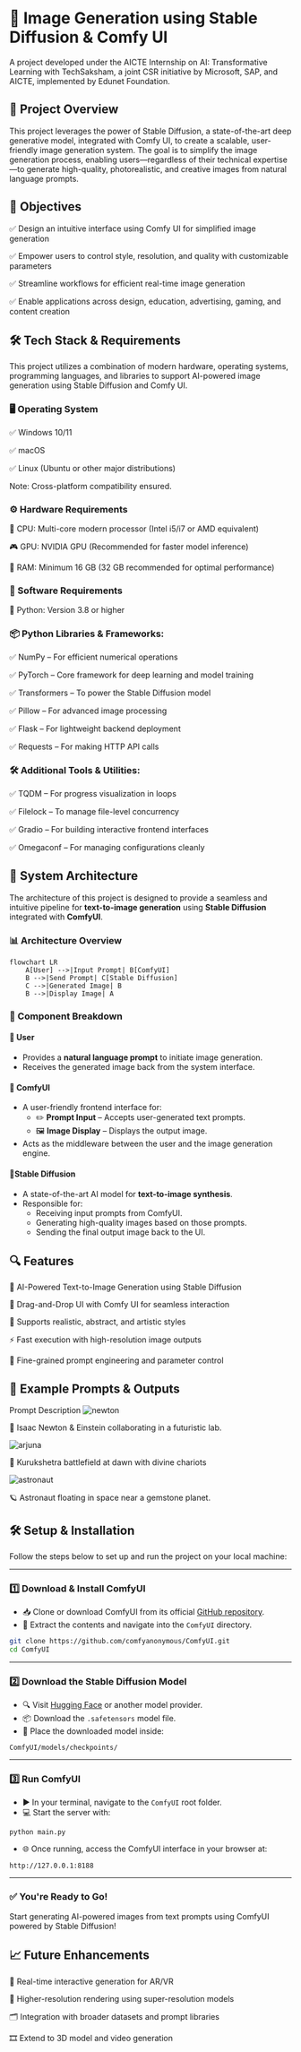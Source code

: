 # 🧠 Image Generation using Stable Diffusion & Comfy UI

A project developed under the AICTE Internship on AI: Transformative Learning with TechSaksham, a joint CSR initiative by Microsoft, SAP, and AICTE, implemented by Edunet Foundation.

## 📌 Project Overview

This project leverages the power of Stable Diffusion, a state-of-the-art deep generative model, integrated with Comfy UI, to create a scalable, user-friendly image generation system. The goal is to simplify the image generation process, enabling users—regardless of their technical expertise—to generate high-quality, photorealistic, and creative images from natural language prompts.

## 🎯 Objectives

✅ Design an intuitive interface using Comfy UI for simplified image generation

✅ Empower users to control style, resolution, and quality with customizable parameters

✅ Streamline workflows for efficient real-time image generation

✅ Enable applications across design, education, advertising, gaming, and content creation

## 🛠️ Tech Stack & Requirements

This project utilizes a combination of modern hardware, operating systems, programming languages, and libraries to support AI-powered image generation using Stable Diffusion and Comfy UI.

### 🖥️ Operating System

✅ Windows 10/11

✅ macOS

✅ Linux (Ubuntu or other major distributions)

Note: Cross-platform compatibility ensured.

### ⚙️ Hardware Requirements

🔧 CPU: Multi-core modern processor (Intel i5/i7 or AMD equivalent)

🎮 GPU: NVIDIA GPU (Recommended for faster model inference)

🧠 RAM: Minimum 16 GB (32 GB recommended for optimal performance)

### 🧰 Software Requirements

🐍 Python: Version 3.8 or higher

### 📦 Python Libraries & Frameworks:

  ✅ NumPy – For efficient numerical operations

  ✅ PyTorch – Core framework for deep learning and model training

  ✅ Transformers – To power the Stable Diffusion model

  ✅ Pillow – For advanced image processing

  ✅ Flask – For lightweight backend deployment

  ✅ Requests – For making HTTP API calls

### 🛠️ Additional Tools & Utilities:

  ✅ TQDM – For progress visualization in loops

  ✅ Filelock – To manage file-level concurrency

  ✅ Gradio – For building interactive frontend interfaces

  ✅ Omegaconf – For managing configurations cleanly

 

## 🧠 System Architecture

The architecture of this project is designed to provide a seamless and intuitive pipeline for **text-to-image generation** using **Stable Diffusion** integrated with **ComfyUI**.

### 📊 Architecture Overview

```mermaid
flowchart LR
    A[User] -->|Input Prompt| B[ComfyUI]
    B -->|Send Prompt| C[Stable Diffusion]
    C -->|Generated Image| B
    B -->|Display Image| A
```

###  🧩 Component Breakdown

#### 🔹 **User**
- Provides a **natural language prompt** to initiate image generation.
- Receives the generated image back from the system interface.

#### 🔹 **ComfyUI**
- A user-friendly frontend interface for:
  - ✏️ **Prompt Input** – Accepts user-generated text prompts.
  - 🖼️ **Image Display** – Displays the output image.
- Acts as the middleware between the user and the image generation engine.

####  🔹**Stable Diffusion**
- A state-of-the-art AI model for **text-to-image synthesis**.
- Responsible for:
  - Receiving input prompts from ComfyUI.
  - Generating high-quality images based on those prompts.
  - Sending the final output image back to the UI.
    
## 🔍 Features

🧠 AI-Powered Text-to-Image Generation using Stable Diffusion

🧰 Drag-and-Drop UI with Comfy UI for seamless interaction

🎨 Supports realistic, abstract, and artistic styles

⚡ Fast execution with high-resolution image outputs

🧾 Fine-grained prompt engineering and parameter control

## 📸 Example Prompts & Outputs

Prompt	Description
![newton](https://github.com/user-attachments/assets/8d465a27-a97d-4477-9f28-42c2713d829b)

🧪 Isaac Newton & Einstein collaborating in a futuristic lab.


![arjuna](https://github.com/user-attachments/assets/b8eba82a-3461-40c3-811a-983ba36f2a4e)

🏹 Kurukshetra battlefield at dawn with divine chariots



![astronaut](https://github.com/user-attachments/assets/151e0f6f-2d79-4082-9c96-3eb4ce5b5cee)

🪐 Astronaut floating in space near a gemstone planet.



## 🛠️ Setup & Installation

Follow the steps below to set up and run the project on your local machine:

---

### 1️⃣ Download & Install **ComfyUI**

- 📥 Clone or download ComfyUI from its official [GitHub repository](https://github.com/comfyanonymous/ComfyUI).
- 📂 Extract the contents and navigate into the `ComfyUI` directory.

```bash
git clone https://github.com/comfyanonymous/ComfyUI.git
cd ComfyUI
```

---

### 2️⃣ Download the **Stable Diffusion Model**

- 🔍 Visit [Hugging Face](https://huggingface.co/CompVis/stable-diffusion-v1-4) or another model provider.
- 📦 Download the `.safetensors` model file.
- 📁 Place the downloaded model inside:

```
ComfyUI/models/checkpoints/
```

---

### 3️⃣ Run ComfyUI

- ▶️ In your terminal, navigate to the `ComfyUI` root folder.
- 💻 Start the server with:

```bash
python main.py
```

- 🌐 Once running, access the ComfyUI interface in your browser at:

```
http://127.0.0.1:8188
```

---

### ✅ You're Ready to Go!

Start generating AI-powered images from text prompts using ComfyUI powered by Stable Diffusion!

## 📈 Future Enhancements


🧪 Real-time interactive generation for AR/VR

📐 Higher-resolution rendering using super-resolution models

🗂 Integration with broader datasets and prompt libraries

🎞 Extend to 3D model and video generation





















